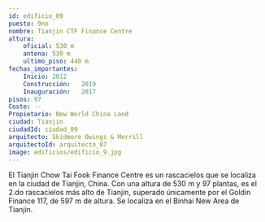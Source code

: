 ```yaml
---
id: edificio_09
puesto: 9no
nombre: Tianjin CTF Finance Centre
altura: 
    oficial: 530 m 	
    antena: 530 m 	
    ultimo_piso: 440 m 
fechas_importantes:
    Inicio:	2012
    Construcción:	2019
    Inauguración:	2017
pisos: 97
Coste: --
Propietario: New World China Land
ciudad: Tianjin
ciudadId: ciudad_09
arquitecto: Skidmore Owings & Merrill
arquitectoId: arquitecto_07
image: edificios/edificio_9.jpg
---
```

El Tianjin Chow Tai Fook Finance Centre es un rascacielos que se localiza en la ciudad de Tianjin, China. Con una altura de 530 m y 97 plantas, es el 2.do rascacielos más alto de Tianjin, superado únicamente por el Goldin Finance 117, de 597 m de altura. Se localiza en el Binhai New Area de Tianjin. 

